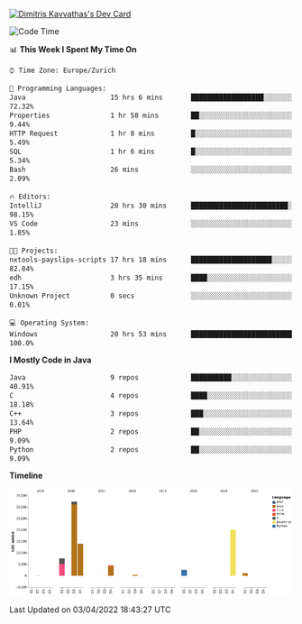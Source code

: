 <a href="https://app.daily.dev/JimR21"><img src="https://api.daily.dev/devcards/1a6ea627b9cf4de4a4f1b5f5cac8c85e.png?r=t8i" width="400" alt="Dimitris Kavvathas's Dev Card"/></a>

<!--START_SECTION:waka-->
![Code Time](http://img.shields.io/badge/Code%20Time-3%2C443%20hrs%2039%20mins-blue)

📊 **This Week I Spent My Time On** 

```text
⌚︎ Time Zone: Europe/Zurich

💬 Programming Languages: 
Java                     15 hrs 6 mins       ██████████████████░░░░░░░   72.32% 
Properties               1 hr 58 mins        ██░░░░░░░░░░░░░░░░░░░░░░░   9.44% 
HTTP Request             1 hr 8 mins         █░░░░░░░░░░░░░░░░░░░░░░░░   5.49% 
SQL                      1 hr 6 mins         █░░░░░░░░░░░░░░░░░░░░░░░░   5.34% 
Bash                     26 mins             ░░░░░░░░░░░░░░░░░░░░░░░░░   2.09%

🔥 Editors: 
IntelliJ                 20 hrs 30 mins      ████████████████████████░   98.15% 
VS Code                  23 mins             ░░░░░░░░░░░░░░░░░░░░░░░░░   1.85%

🐱‍💻 Projects: 
nxtools-payslips-scripts 17 hrs 18 mins      ████████████████████░░░░░   82.84% 
edh                      3 hrs 35 mins       ████░░░░░░░░░░░░░░░░░░░░░   17.15% 
Unknown Project          0 secs              ░░░░░░░░░░░░░░░░░░░░░░░░░   0.01%

💻 Operating System: 
Windows                  20 hrs 53 mins      █████████████████████████   100.0%

```

**I Mostly Code in Java** 

```text
Java                     9 repos             ██████████░░░░░░░░░░░░░░░   40.91% 
C                        4 repos             ████░░░░░░░░░░░░░░░░░░░░░   18.18% 
C++                      3 repos             ███░░░░░░░░░░░░░░░░░░░░░░   13.64% 
PHP                      2 repos             ██░░░░░░░░░░░░░░░░░░░░░░░   9.09% 
Python                   2 repos             ██░░░░░░░░░░░░░░░░░░░░░░░   9.09%

```


**Timeline**

![Chart not found](https://raw.githubusercontent.com/JimR21/JimR21/master/charts/bar_graph.png) 


 Last Updated on 03/04/2022 18:43:27 UTC
<!--END_SECTION:waka-->

<!--
**JimR21/JimR21** is a ✨ _special_ ✨ repository because its `README.md` (this file) appears on your GitHub profile.

Here are some ideas to get you started:

- 🔭 I’m currently working on ...
- 🌱 I’m currently learning ...
- 👯 I’m looking to collaborate on ...
- 🤔 I’m looking for help with ...
- 💬 Ask me about ...
- 📫 How to reach me: ...
- 😄 Pronouns: ...
- ⚡ Fun fact: ...
-->
